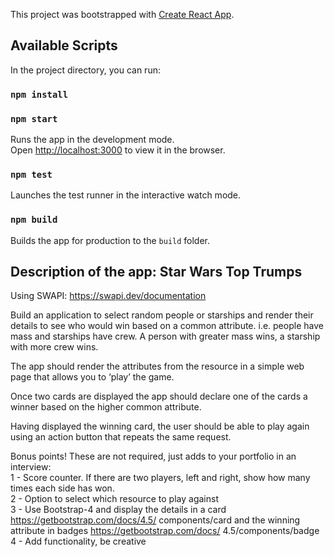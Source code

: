 This project was bootstrapped with [Create React App](https://github.com/facebook/create-react-app).

## Available Scripts

In the project directory, you can run:

### `npm install`

### `npm start`

Runs the app in the development mode.<br />
Open [http://localhost:3000](http://localhost:3000) to view it in the browser.

### `npm test`

Launches the test runner in the interactive watch mode.<br />

### `npm build`

Builds the app for production to the `build` folder.<br />

## Description of the app: Star Wars Top Trumps

Using SWAPI: https://swapi.dev/documentation

Build an application to select random people or starships and render their details to see who would win based on a common attribute.
i.e. people have mass and starships have crew. A person with greater mass wins, a starship with more crew wins.

The app should render the attributes from the resource in a simple web page that allows you to ‘play’ the game.

Once two cards are displayed the app should declare one of the cards a winner based on the higher common attribute.

Having displayed the winning card, the user should be able to play again using an action button that repeats the same request.

Bonus points! These are not required, just adds to your portfolio in an interview:<br>
1 - Score counter. If there are two players, left and right, show how many times each side has won.<br>
2 - Option to select which resource to play against<br>
3 - Use Bootstrap-4 and display the details in a card https://getbootstrap.com/docs/4.5/ components/card and the winning attribute in badges https://getbootstrap.com/docs/ 4.5/components/badge<br>
4 - Add functionality, be creative
